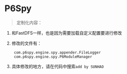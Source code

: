 # P6Spy

> 定制化内容：

1. 和FastDFS一样，也是因为需要加载自定义配置要进行修改
2. 修改的文件有：

        com.p6spy.engine.spy.appender.FileLogger
        com.p6spy.engine.spy.P6ModuleManager
3. 具体修改的地方，请在代码中搜索`add by SUNHAO`